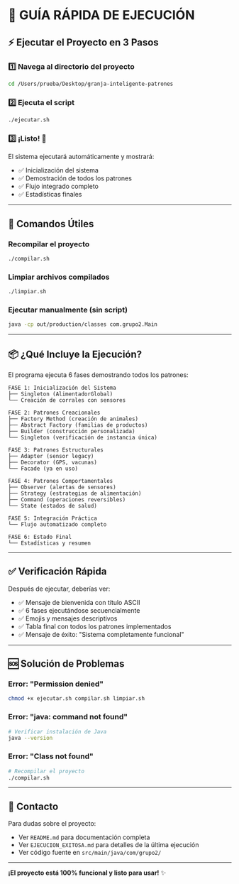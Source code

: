 # 🎯 GUÍA RÁPIDA DE EJECUCIÓN

## ⚡ Ejecutar el Proyecto en 3 Pasos

### 1️⃣ Navega al directorio del proyecto

```bash
cd /Users/prueba/Desktop/granja-inteligente-patrones
```

### 2️⃣ Ejecuta el script

```bash
./ejecutar.sh
```

### 3️⃣ ¡Listo! 🎉

El sistema ejecutará automáticamente y mostrará:
- ✅ Inicialización del sistema
- ✅ Demostración de todos los patrones
- ✅ Flujo integrado completo
- ✅ Estadísticas finales

---

## 🔄 Comandos Útiles

### Recompilar el proyecto
```bash
./compilar.sh
```

### Limpiar archivos compilados
```bash
./limpiar.sh
```

### Ejecutar manualmente (sin script)
```bash
java -cp out/production/classes com.grupo2.Main
```

---

## 📦 ¿Qué Incluye la Ejecución?

El programa ejecuta 6 fases demostrando todos los patrones:

```
FASE 1: Inicialización del Sistema
├── Singleton (AlimentadorGlobal)
└── Creación de corrales con sensores

FASE 2: Patrones Creacionales
├── Factory Method (creación de animales)
├── Abstract Factory (familias de productos)
├── Builder (construcción personalizada)
└── Singleton (verificación de instancia única)

FASE 3: Patrones Estructurales
├── Adapter (sensor legacy)
├── Decorator (GPS, vacunas)
└── Facade (ya en uso)

FASE 4: Patrones Comportamentales
├── Observer (alertas de sensores)
├── Strategy (estrategias de alimentación)
├── Command (operaciones reversibles)
└── State (estados de salud)

FASE 5: Integración Práctica
└── Flujo automatizado completo

FASE 6: Estado Final
└── Estadísticas y resumen
```

---

## ✅ Verificación Rápida

Después de ejecutar, deberías ver:

- ✅ Mensaje de bienvenida con título ASCII
- ✅ 6 fases ejecutándose secuencialmente
- ✅ Emojis y mensajes descriptivos
- ✅ Tabla final con todos los patrones implementados
- ✅ Mensaje de éxito: "Sistema completamente funcional"

---

## 🆘 Solución de Problemas

### Error: "Permission denied"
```bash
chmod +x ejecutar.sh compilar.sh limpiar.sh
```

### Error: "java: command not found"
```bash
# Verificar instalación de Java
java --version
```

### Error: "Class not found"
```bash
# Recompilar el proyecto
./compilar.sh
```

---

## 📱 Contacto

Para dudas sobre el proyecto:
- Ver `README.md` para documentación completa
- Ver `EJECUCION_EXITOSA.md` para detalles de la última ejecución
- Ver código fuente en `src/main/java/com/grupo2/`

---

**¡El proyecto está 100% funcional y listo para usar!** ✨

